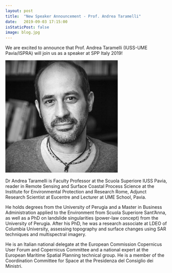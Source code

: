 ```yaml
---
layout: post
title:  "New Speaker Announcement - Prof. Andrea Taramelli"
date:   2019-09-03 17:15:00
isStaticPost: false
image: blog.jpg
---
```


We are excited to announce that Prof. Andrea Taramelli (IUSS-UME Pavia/ISPRA) will join us as a speaker at SPP Italy 2019! 

![](../img/people/Taramelli.jpg)

Dr Andrea Taramelli is Faculty Professor at the Scuola Superiore IUSS Pavia, reader in Remote Sensing and Surface Coastal Process Science at the Institute for Environmental Protection and Research Rome, Adjunct Research Scientist at Eucentre and Lecturer at UME School, Pavia.

He holds degrees from the University of Perugia and a Master in Business Administration applied to the Environment from Scuola Superiore Sant’Anna, as well as a PhD on landslide singularities (power-law concept) from the University of Perugia. After his PhD, he was a research associate at LDEO of Columbia University, assessing topography and surface changes using SAR techniques and multispectral imagery.

He is an Italian national delegate at the European Commission Copernicus User Forum and Copernicus Committee and a national expert at the European Maritime Spatial Planning technical group. He is a member of the Coordination Committee for Space at the Presidenza del Consiglio dei Ministri.


